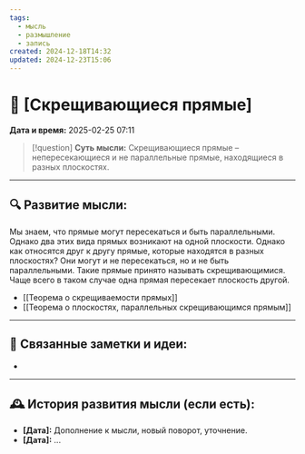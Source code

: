 ```yaml
---
tags:
  - мысль
  - размышление
  - запись
created: 2024-12-18T14:32
updated: 2024-12-23T15:06
---
```


# 💭  [Скрещивающиеся прямые]

**Дата и время:** 2025-02-25 07:11

> [!question] **Суть мысли:**
> Скрещивающиеся прямые – непересекающиеся и не параллельные прямые, находящиеся в разных плоскостях.

---

## 🔍 Развитие мысли:

Мы знаем, что прямые могут пересекаться и быть параллельными. Однако два этих вида прямых возникают на одной плоскости. Однако как относятся друг к другу прямые, которые находятся в разных плоскостях? Они могут и не пересекаться, но и не быть параллельными.
Такие прямые принято называть скрещивающимися. Чаще всего в таком случае одна прямая пересекает плоскость другой.

- [[Теорема о скрещиваемости прямых]]
- [[Теорема о плоскостях, параллельных скрещивающимся прямым]]

---

## 🔄 Связанные заметки и идеи:

- 

---

## 🕰️ История развития мысли (если есть):

* **[Дата]:**  Дополнение к мысли, новый поворот, уточнение.
* **[Дата]:**  ...